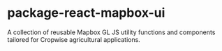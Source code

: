 # package-react-mapbox-ui
A collection of reusable Mapbox GL JS utility functions and components tailored for Cropwise agricultural applications.
